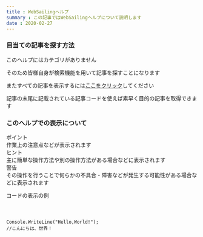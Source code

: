 ```yaml
---
title : WebSailingヘルプ
summary : この記事ではWebSailingヘルプについて説明します
date : 2020-02-27
---
```


<h3>目当ての記事を探す方法</h3>
このヘルプにはカテゴリがありません

そのため皆様自身が検索機能を用いて記事を探すことになります

またすべての記事を表示するには[ここをクリック](../index.md)してください

記事の末尾に記載されている記事コードを使えば素早く目的の記事を取得できます

<h3>このヘルプでの表示について</h3>
<div class="alert alert-success" role="alert">ポイント<br>作業上の注意点などが表示されます</div>
<div class="alert alert-warning" role="alert">ヒント<br>主に簡単な操作方法や別の操作方法がある場合などに表示されます</div>
<div class="alert alert-danger" role="alert">警告<br>その操作を行うことで何らかの不具合・障害などが発生する可能性がある場合などに表示されます</div>

<p>コードの表示の例</p>
<code class="prettyprint">
<p>
Console.WriteLine("Hello,World!");
//こんにちは、世界！
</p>
</code>



